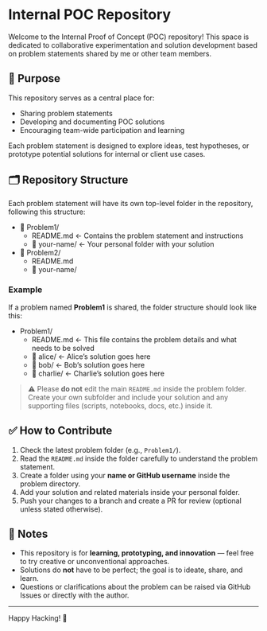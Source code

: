 # Internal POC Repository

Welcome to the Internal Proof of Concept (POC) repository! This space is dedicated to collaborative experimentation and solution development based on problem statements shared by me or other team members.

## 📌 Purpose

This repository serves as a central place for:

- Sharing problem statements
- Developing and documenting POC solutions
- Encouraging team-wide participation and learning

Each problem statement is designed to explore ideas, test hypotheses, or prototype potential solutions for internal or client use cases.

## 🗂 Repository Structure

Each problem statement will have its own top-level folder in the repository, following this structure:

- 📁 Problem1/
  - README.md ← Contains the problem statement and instructions
  - 📁 your-name/ ← Your personal folder with your solution
- 📁 Problem2/
  - README.md
  - 📁 your-name/


### Example

If a problem named **Problem1** is shared, the folder structure should look like this:

- Problem1/
  - README.md ← This file contains the problem details and what needs to be solved
  - 📁 alice/ ← Alice’s solution goes here
  - 📁 bob/ ← Bob’s solution goes here
  - 📁 charlie/ ← Charlie’s solution goes here


> ⚠️ Please **do not** edit the main `README.md` inside the problem folder. Create your own subfolder and include your solution and any supporting files (scripts, notebooks, docs, etc.) inside it.

## ✅ How to Contribute

1. Check the latest problem folder (e.g., `Problem1/`).
2. Read the `README.md` inside the folder carefully to understand the problem statement.
3. Create a folder using your **name or GitHub username** inside the problem directory.
4. Add your solution and related materials inside your personal folder.
5. Push your changes to a branch and create a PR for review (optional unless stated otherwise).

## 📣 Notes

- This repository is for **learning, prototyping, and innovation** — feel free to try creative or unconventional approaches.
- Solutions do **not** have to be perfect; the goal is to ideate, share, and learn.
- Questions or clarifications about the problem can be raised via GitHub Issues or directly with the author.

---

Happy Hacking! 🚀
